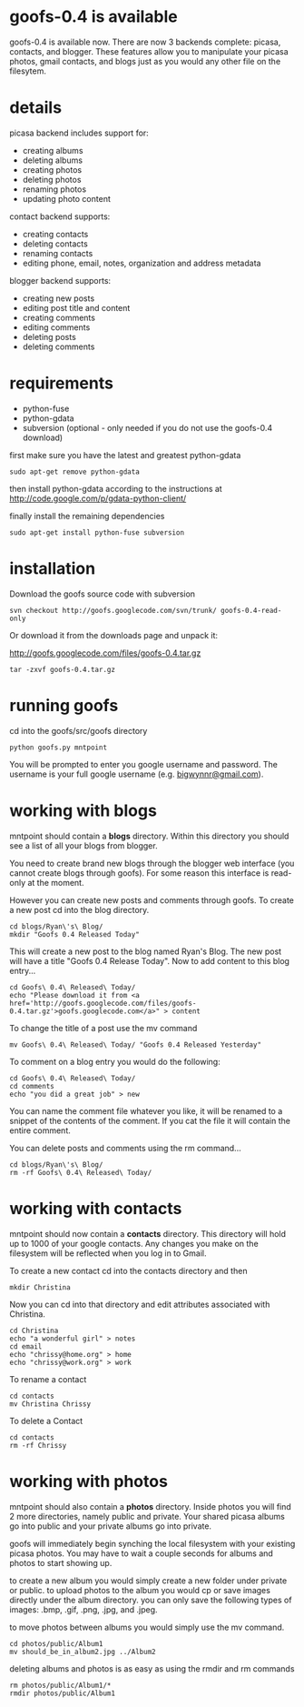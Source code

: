 # goofs-0.4 is available #
goofs-0.4 is available now.  There are now 3 backends complete: picasa, contacts, and blogger.  These features allow you to manipulate your picasa photos, gmail contacts, and blogs just as you would any other file on the filesytem.


# details #

picasa backend includes support for:
  * creating albums
  * deleting albums
  * creating photos
  * deleting photos
  * renaming photos
  * updating photo content

contact backend supports:
  * creating contacts
  * deleting contacts
  * renaming contacts
  * editing phone, email, notes, organization and address metadata

blogger backend supports:
  * creating new posts
  * editing post title and content
  * creating comments
  * editing comments
  * deleting posts
  * deleting comments


# requirements #
  * python-fuse
  * python-gdata
  * subversion (optional - only needed if you do not use the goofs-0.4 download)

first make sure you have the latest and greatest python-gdata

```
sudo apt-get remove python-gdata
```

then install python-gdata according to the instructions at
http://code.google.com/p/gdata-python-client/

finally install the remaining dependencies

```
sudo apt-get install python-fuse subversion
```

# installation #

Download the goofs source code with subversion
```
svn checkout http://goofs.googlecode.com/svn/trunk/ goofs-0.4-read-only
```

Or download it from the downloads page and unpack it:

http://goofs.googlecode.com/files/goofs-0.4.tar.gz

```
tar -zxvf goofs-0.4.tar.gz
```

# running goofs #

cd into the goofs/src/goofs directory

```
python goofs.py mntpoint
```

You will be prompted to enter you google username and password.  The username is your full google username (e.g. bigwynnr@gmail.com).

# working with blogs #

mntpoint should contain a **blogs** directory.  Within this directory you should see a list of all your blogs from blogger.

You need to create brand new blogs through the blogger web interface (you cannot create blogs through goofs).  For some reason this interface is read-only at the moment.

However you can create new posts and comments through goofs.  To create a new post cd into the blog directory.

```
cd blogs/Ryan\'s\ Blog/
mkdir "Goofs 0.4 Released Today"
```

This will create a new post to the blog named Ryan's Blog.  The new post will have a title "Goofs 0.4 Release Today".  Now to add content to this blog entry...

```
cd Goofs\ 0.4\ Released\ Today/
echo "Please download it from <a href='http://goofs.googlecode.com/files/goofs-0.4.tar.gz'>goofs.googlecode.com</a>" > content
```

To change the title of a post use the mv command
```
mv Goofs\ 0.4\ Released\ Today/ "Goofs 0.4 Released Yesterday"
```

To comment on a blog entry you would do the following:
```
cd Goofs\ 0.4\ Released\ Today/
cd comments
echo "you did a great job" > new
```

You can name the comment file whatever you like, it will be renamed to a snippet of the contents of the comment.  If you cat the file it will contain the entire comment.

You can delete posts and comments using the rm command...

```
cd blogs/Ryan\'s\ Blog/
rm -rf Goofs\ 0.4\ Released\ Today/
```


# working with contacts #

mntpoint should now contain a **contacts** directory.  This directory will hold up to 1000 of your google contacts.  Any changes you make on the filesystem will be reflected when you log in to Gmail.

To create a new contact cd into the contacts directory and then

```
mkdir Christina
```

Now you can cd into that directory and edit attributes associated with Christina.

```
cd Christina
echo "a wonderful girl" > notes
cd email
echo "chrissy@home.org" > home
echo "chrissy@work.org" > work
```

To rename a contact

```
cd contacts
mv Christina Chrissy
```

To delete a Contact
```
cd contacts
rm -rf Chrissy
```

# working with photos #

mntpoint should also contain a **photos** directory.  Inside photos you will find 2 more directories, namely public and private.  Your shared picasa albums go into public and your private albums go into private.

goofs will immediately begin synching the local filesystem with your existing picasa photos.  You may have to wait a couple seconds for albums and photos to start showing up.

to create a new album you would simply create a new folder under private or public.  to upload photos to the album you would cp or save images directly under the album directory.
you can only save the following types of images: .bmp, .gif, .png, .jpg, and .jpeg.

to move photos between albums you would simply use the mv command.
```
cd photos/public/Album1
mv should_be_in_album2.jpg ../Album2
```

deleting albums and photos is as easy as using the rmdir and rm commands
```
rm photos/public/Album1/*
rmdir photos/public/Album1
```